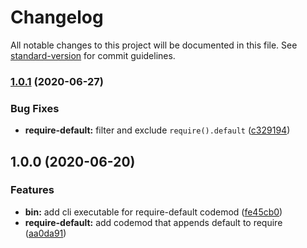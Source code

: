 # Changelog

All notable changes to this project will be documented in this file. See [standard-version](https://github.com/conventional-changelog/standard-version) for commit guidelines.

### [1.0.1](https://github.com/remarkablemark/require-default-codemod/compare/v1.0.0...v1.0.1) (2020-06-27)


### Bug Fixes

* **require-default:** filter and exclude `require().default` ([c329194](https://github.com/remarkablemark/require-default-codemod/commit/c329194328e653b644b7d399a0154bbba41b6f2d))

## 1.0.0 (2020-06-20)


### Features

* **bin:** add cli executable for require-default codemod ([fe45cb0](https://github.com/remarkablemark/require-default-codemod/commit/fe45cb03eb950577ea3624ce2f978e26e6836902))
* **require-default:** add codemod that appends default to require ([aa0da91](https://github.com/remarkablemark/require-default-codemod/commit/aa0da9195fcd96a7592a3e8506ee293ba447fa15))
